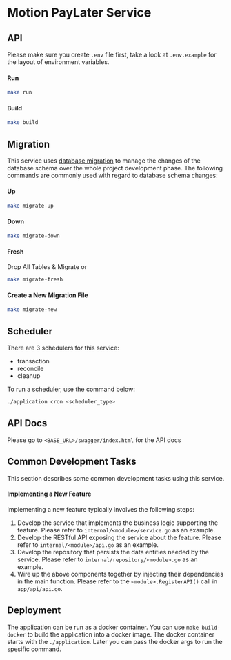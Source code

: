 # Motion PayLater Service

## API
Please make sure you create ```.env``` file first, take a look at ```.env.example``` for the layout of environment variables.
#### Run 
```sh
make run
```
#### Build
```sh
make build
```

## Migration
This service uses [database migration](https://en.wikipedia.org/wiki/Schema_migration) to manage the changes of the 
database schema over the whole project development phase. The following commands are commonly used with regard to database schema changes:
#### Up
```sh
make migrate-up
```
#### Down
```sh
make migrate-down
```
#### Fresh
Drop All Tables & Migrate
or 
```sh
make migrate-fresh
```
#### Create a New Migration File
```sh
make migrate-new
```

## Scheduler
There are 3 schedulers for this service:
- transaction
- reconcile
- cleanup

To run a scheduler, use the command below:
```sh
./application cron <scheduler_type>
```

## API Docs
Please go to ```<BASE_URL>/swagger/index.html``` for the API docs

## Common Development Tasks

This section describes some common development tasks using this service.

#### Implementing a New Feature

Implementing a new feature typically involves the following steps:

1. Develop the service that implements the business logic supporting the feature. Please refer to `internal/<module>/service.go` as an example.
2. Develop the RESTful API exposing the service about the feature. Please refer to `internal/<module>/api.go` as an example.
3. Develop the repository that persists the data entities needed by the service. Please refer to `internal/repository/<module>.go` as an example.
4. Wire up the above components together by injecting their dependencies in the main function. Please refer to the `<module>.RegisterAPI()` call in `app/api/api.go`.

## Deployment
The application can be run as a docker container. You can use ```make build-docker``` to build the application into a docker image. The docker container starts with the ```./application```. Later you can pass the docker args to run the spesific command.
